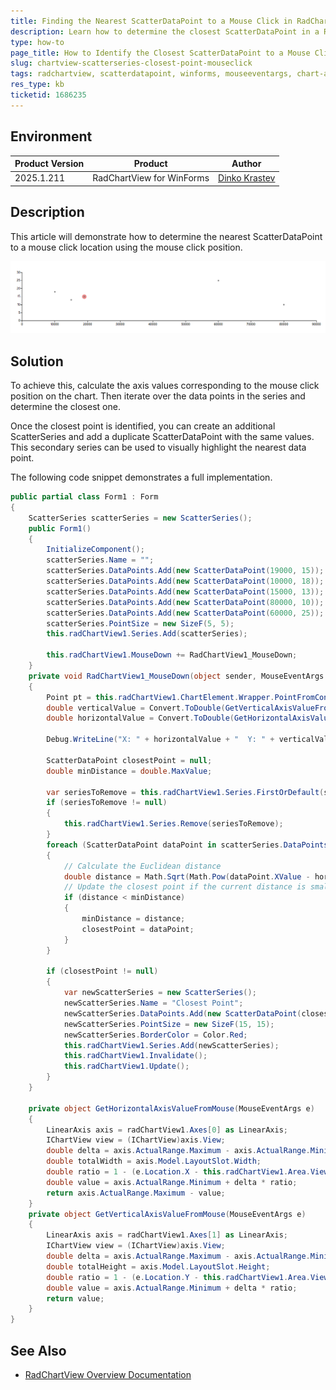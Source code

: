 ```yaml
---
title: Finding the Nearest ScatterDataPoint to a Mouse Click in RadChartView
description: Learn how to determine the closest ScatterDataPoint in a RadChartView when the user clicks within the chart area.
type: how-to
page_title: How to Identify the Closest ScatterDataPoint to a Mouse Click in RadChartView
slug: chartview-scatterseries-closest-point-mouseclick
tags: radchartview, scatterdatapoint, winforms, mouseeventargs, chart-axes
res_type: kb
ticketid: 1686235
---
```


## Environment

|Product Version|Product|Author|
|----|----|----|
|2025.1.211|RadChartView for WinForms|[Dinko Krastev](https://www.telerik.com/blogs/author/dinko-krastev)|

## Description

This article will demonstrate how to determine the nearest ScatterDataPoint to a mouse click location using the mouse click position. 

![WinForms RadChartView ClosestDataPoint](images/chartView-closestdatapoint.png)

## Solution

To achieve this, calculate the axis values corresponding to the mouse click position on the chart. Then iterate over the data points in the series and determine the closest one. 

 Once the closest point is identified, you can create an additional ScatterSeries and add a duplicate ScatterDataPoint with the same values. This secondary series can be used to visually highlight the nearest data point.

The following code snippet demonstrates a full implementation.

````C#
public partial class Form1 : Form
{
    ScatterSeries scatterSeries = new ScatterSeries();
    public Form1()
    {
        InitializeComponent();
        scatterSeries.Name = "";
        scatterSeries.DataPoints.Add(new ScatterDataPoint(19000, 15));
        scatterSeries.DataPoints.Add(new ScatterDataPoint(10000, 18));
        scatterSeries.DataPoints.Add(new ScatterDataPoint(15000, 13));
        scatterSeries.DataPoints.Add(new ScatterDataPoint(80000, 10));
        scatterSeries.DataPoints.Add(new ScatterDataPoint(60000, 25));
        scatterSeries.PointSize = new SizeF(5, 5);
        this.radChartView1.Series.Add(scatterSeries);

        this.radChartView1.MouseDown += RadChartView1_MouseDown;
    }
    private void RadChartView1_MouseDown(object sender, MouseEventArgs e)
    {
        Point pt = this.radChartView1.ChartElement.Wrapper.PointFromControl(e.Location);
        double verticalValue = Convert.ToDouble(GetVerticalAxisValueFromMouse(e));
        double horizontalValue = Convert.ToDouble(GetHorizontalAxisValueFromMouse(e));

        Debug.WriteLine("X: " + horizontalValue + "  Y: " + verticalValue);

        ScatterDataPoint closestPoint = null;
        double minDistance = double.MaxValue;

        var seriesToRemove = this.radChartView1.Series.FirstOrDefault(s => s.Name =="Closest Point");
        if (seriesToRemove != null)
        {
            this.radChartView1.Series.Remove(seriesToRemove);
        }
        foreach (ScatterDataPoint dataPoint in scatterSeries.DataPoints)
        {
            // Calculate the Euclidean distance
            double distance = Math.Sqrt(Math.Pow(dataPoint.XValue - horizontalValue, 2) + Math.Pow((double)dataPoint.YValue - verticalValue, 2));
            // Update the closest point if the current distance is smaller
            if (distance < minDistance)
            {
                minDistance = distance;
                closestPoint = dataPoint;
            }
        }

        if (closestPoint != null)
        {
            var newScatterSeries = new ScatterSeries();
            newScatterSeries.Name = "Closest Point";
            newScatterSeries.DataPoints.Add(new ScatterDataPoint(closestPoint.XValue, (double)closestPoint.YValue));
            newScatterSeries.PointSize = new SizeF(15, 15);
            newScatterSeries.BorderColor = Color.Red;
            this.radChartView1.Series.Add(newScatterSeries);
            this.radChartView1.Invalidate();
            this.radChartView1.Update();
        }
    }

    private object GetHorizontalAxisValueFromMouse(MouseEventArgs e)
    {
        LinearAxis axis = radChartView1.Axes[0] as LinearAxis;
        IChartView view = (IChartView)axis.View;
        double delta = axis.ActualRange.Maximum - axis.ActualRange.Minimum;
        double totalWidth = axis.Model.LayoutSlot.Width;
        double ratio = 1 - (e.Location.X - this.radChartView1.Area.View.Viewport.X - view.PlotOriginX - axis.Model.LayoutSlot.X) / (totalWidth * view.ZoomWidth);
        double value = axis.ActualRange.Minimum + delta * ratio;
        return axis.ActualRange.Maximum - value;
    }
    private object GetVerticalAxisValueFromMouse(MouseEventArgs e)
    {
        LinearAxis axis = radChartView1.Axes[1] as LinearAxis;
        IChartView view = (IChartView)axis.View;
        double delta = axis.ActualRange.Maximum - axis.ActualRange.Minimum;
        double totalHeight = axis.Model.LayoutSlot.Height;
        double ratio = 1 - (e.Location.Y - this.radChartView1.Area.View.Viewport.Y - view.PlotOriginY - axis.Model.LayoutSlot.Y) / (totalHeight * view.ZoomHeight);
        double value = axis.ActualRange.Minimum + delta * ratio;
        return value;
    }
}

````

## See Also

- [RadChartView Overview Documentation](https://docs.telerik.com/devtools/winforms/controls/chartview/overview)
